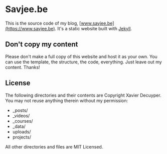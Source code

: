 # Savjee.be
This is the source code of my blog, [www.savjee.be](https://www.savjee.be). It's a static website built with [Jekyll](http://jekyllrb.com/).

## Don't copy my content
Please don't make a full copy of this website and host it as your own. 
You can use the template, the structure, the code, everything. Just leave out my content. Thanks!

## License
The following directories and their contents are Copyright Xavier Decuyper. You may not reuse anything therein without my permission:

* _posts/
* _videos/
* _courses/
* _data/
* uploads/
* projects/

All other directories and files are MIT Licensed.
